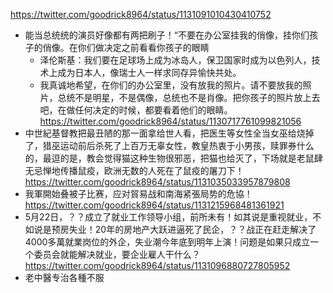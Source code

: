 https://twitter.com/goodrick8964/status/1131091010430410752
- 能当总统统的演员好像都有两把刷子！“不要在办公室挂我的俏像，挂你们孩子的俏像。在你们做决定之前看看你孩子的眼睛
  - 泽伦斯基：我们要在足球场上成为冰岛人，保卫国家时成为以色列人，技术上成为日本人，像瑞士人一样求同存异愉快共处。
  - 我真诚地希望，在你们的办公室里，没有放我的照片。请不要放我的照片，总统不是明星，不是偶像，总统也不是肖像。把你孩子的照片放上去吧，在做任何决定的时候，都要看着他们的眼睛。
https://twitter.com/goodrick8964/status/1130717761099821056
- 中世紀基督教把最丑陋的那一面拿给世人看，把医生等女性全当女巫给烧掉了，猎巫运动前后杀死了上百万无辜女性，教皇热衷于小男孩，赎罪券什么的，最逗的是，教会觉得猫这种生物很邪恶，把猫也给灭了，下场就是老鼠肆无忌惮地传播鼠疫，欧洲无数的人死在了鼠疫的屠刀下！
https://twitter.com/goodrick8964/status/1131035033957879808
- 我軍開始叠被子比赛，应对貿易战和南海紧張局势的危協！
https://twitter.com/goodrick8964/status/1131215968481361921
- 5月22日，？？成立了就业工作领导小组，前所未有！如其说是重视就业，不如说是预房失业！20年的房地产大跃进逼死了民企，？？战正在赶走解决了4000多萬就業岗位的外企，失业潮今年底到明年上演！问题是如果只成立一个委员会就能解决就业，要企业雇人干什么？
https://twitter.com/goodrick8964/status/1131096880727805952
- 老中醫专治各種不服